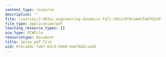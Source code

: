 ```yaml
---
content_type: resource
description: ''
file: /courses/2-003sc-engineering-dynamics-fall-2011/0f8ca4dcfa6f63c95b605ebf4ddc1add_pYZMNOuRwk0.pdf
file_type: application/pdf
learning_resource_types: []
ocw_type: OCWFile
resourcetype: Document
title: 3play pdf file
uid: 0f8ca4dc-fa6f-63c9-5b60-5ebf4ddc1add
---
```

